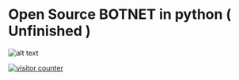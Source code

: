 #          Open Source BOTNET in python ( Unfinished )

![alt text](https://cdn.discordapp.com/attachments/1187363712764485745/1188829514386653214/New_Project.png)



<a href="https://www.cutercounter.com/" target="_blank"><img src="https://www.cutercounter.com/hits.php?id=hxoqxqa&nd=1&style=1" border="0" alt="visitor counter"></a>
